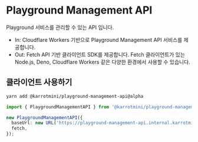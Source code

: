 # Playground Management API

Playground 서비스를 관리할 수 있는 API 입니다.

- In: Cloudflare Workers 기반으로 Playground Management API 서비스를 제공합니다.
- Out: Fetch API 기반 클라이언트 SDK를 제공합니다. Fetch 클라이언트가 있는 Node.js, Deno, Cloudflare Workers 같은 다양한 환경에서 사용할 수 있습니다.

## 클라이언트 사용하기

```bash
yarn add @karrotmini/playground-management-api@alpha
```

```ts
import { PlaygroundManagementAPI } from '@karrotmini/playground-management-api';

new PlaygroundManagementAPI({
  baseUrl: new URL('https://playground-management-api.internal.karrotmini.dev'),
  fetch,
});
```
